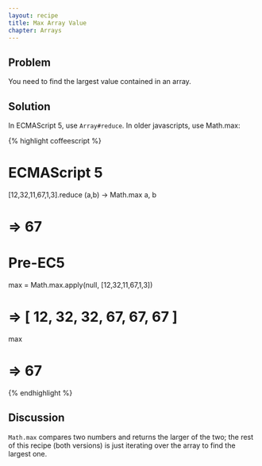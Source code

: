 ```yaml
---
layout: recipe
title: Max Array Value
chapter: Arrays
---
```

## Problem

You need to find the largest value contained in an array.

## Solution

In ECMAScript 5, use `Array#reduce`. In older javascripts, use Math.max:

{% highlight coffeescript %}
# ECMAScript 5
[12,32,11,67,1,3].reduce (a,b) -> Math.max a, b
# => 67

# Pre-EC5
max = Math.max.apply(null, [12,32,11,67,1,3])
# => [ 12, 32, 32, 67, 67, 67 ]
max
# => 67
{% endhighlight %}

## Discussion

`Math.max` compares two numbers and returns the larger of the two; the rest of this recipe (both versions) is just iterating over the array to find the largest one.
